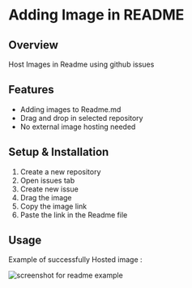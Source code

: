 # Adding Image in README

## Overview
Host Images in Readme using github issues

## Features
- Adding images to Readme.md
- Drag and drop in selected repository
- No external image hosting needed

## Setup & Installation 
1. Create a new repository
2. Open issues tab
3. Create new issue
4. Drag the image
5. Copy the image link
6. Paste the link in the Readme file


## Usage
Example of successfully Hosted image :

![screenshot for readme example](https://user-images.githubusercontent.com/56164259/67871693-5a7d3580-fb63-11e9-8940-7626cade4852.png)

